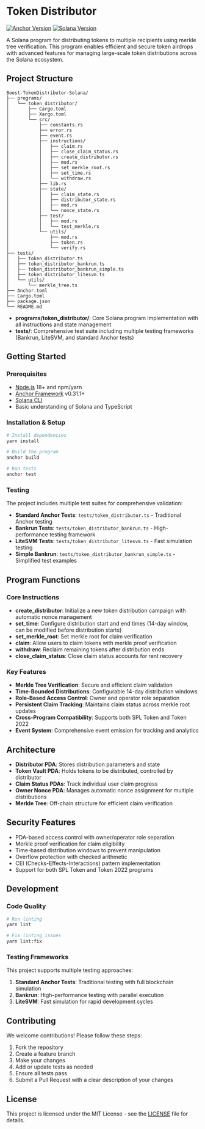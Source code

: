 # Token Distributor

[![Anchor Version](https://img.shields.io/badge/Anchor-0.31.1-blue.svg)](https://www.anchor-lang.com/)
[![Solana Version](https://img.shields.io/badge/Solana-2.1.16-purple.svg)](https://solana.com/)

A Solana program for distributing tokens to multiple recipients using merkle tree verification. This program enables efficient and secure token airdrops with advanced features for managing large-scale token distributions across the Solana ecosystem.

## Project Structure

```
Boost-TokenDistributor-Solana/
├── programs/
│   └── token_distributor/
│       ├── Cargo.toml
│       ├── Xargo.toml
│       └── src/
│           ├── constants.rs
│           ├── error.rs
│           ├── event.rs
│           ├── instructions/
│           │   ├── claim.rs
│           │   ├── close_claim_status.rs
│           │   ├── create_distributor.rs
│           │   ├── mod.rs
│           │   ├── set_merkle_root.rs
│           │   ├── set_time.rs
│           │   └── withdraw.rs
│           ├── lib.rs
│           ├── state/
│           │   ├── claim_state.rs
│           │   ├── distributor_state.rs
│           │   ├── mod.rs
│           │   └── nonce_state.rs
│           ├── test/
│           │   ├── mod.rs
│           │   └── test_merkle.rs
│           └── utils/
│               ├── mod.rs
│               ├── token.rs
│               └── verify.rs
├── tests/
│   ├── token_distributor.ts
│   ├── token_distributor_bankrun.ts
│   ├── token_distributor_bankrun_simple.ts
│   ├── token_distributor_litesvm.ts
│   └── utils/
│       └── merkle_tree.ts
├── Anchor.toml
├── Cargo.toml
├── package.json
└── README.md
```

- **programs/token_distributor/**: Core Solana program implementation with all instructions and state management
- **tests/**: Comprehensive test suite including multiple testing frameworks (Bankrun, LiteSVM, and standard Anchor tests)

## Getting Started

### Prerequisites

- [Node.js](https://nodejs.org/) 18+ and npm/yarn
- [Anchor Framework](https://book.anchor-lang.com/) v0.31.1+
- [Solana CLI](https://docs.solana.com/cli/install-solana-cli-tools)
- Basic understanding of Solana and TypeScript

### Installation & Setup

```bash
# Install dependencies
yarn install

# Build the program
anchor build

# Run tests
anchor test
```

### Testing

The project includes multiple test suites for comprehensive validation:

- **Standard Anchor Tests**: `tests/token_distributor.ts` - Traditional Anchor testing
- **Bankrun Tests**: `tests/token_distributor_bankrun.ts` - High-performance testing framework
- **LiteSVM Tests**: `tests/token_distributor_litesvm.ts` - Fast simulation testing
- **Simple Bankrun**: `tests/token_distributor_bankrun_simple.ts` - Simplified test examples

## Program Functions

### Core Instructions

- **create_distributor**: Initialize a new token distribution campaign with automatic nonce management
- **set_time**: Configure distribution start and end times (14-day window, can be modified before distribution starts)
- **set_merkle_root**: Set merkle root for claim verification
- **claim**: Allow users to claim tokens with merkle proof verification
- **withdraw**: Reclaim remaining tokens after distribution ends
- **close_claim_status**: Close claim status accounts for rent recovery

### Key Features

- **Merkle Tree Verification**: Secure and efficient claim validation
- **Time-Bounded Distributions**: Configurable 14-day distribution windows
- **Role-Based Access Control**: Owner and operator role separation
- **Persistent Claim Tracking**: Maintains claim status across merkle root updates
- **Cross-Program Compatibility**: Supports both SPL Token and Token 2022
- **Event System**: Comprehensive event emission for tracking and analytics

## Architecture

- **Distributor PDA**: Stores distribution parameters and state
- **Token Vault PDA**: Holds tokens to be distributed, controlled by distributor
- **Claim Status PDAs**: Track individual user claim progress
- **Owner Nonce PDA**: Manages automatic nonce assignment for multiple distributions
- **Merkle Tree**: Off-chain structure for efficient claim verification

## Security Features

- PDA-based access control with owner/operator role separation
- Merkle proof verification for claim eligibility
- Time-based distribution windows to prevent manipulation
- Overflow protection with checked arithmetic
- CEI (Checks-Effects-Interactions) pattern implementation
- Support for both SPL Token and Token 2022 programs

## Development

### Code Quality

```bash
# Run linting
yarn lint

# Fix linting issues
yarn lint:fix
```

### Testing Frameworks

This project supports multiple testing approaches:

1. **Standard Anchor Tests**: Traditional testing with full blockchain simulation
2. **Bankrun**: High-performance testing with parallel execution
3. **LiteSVM**: Fast simulation for rapid development cycles

## Contributing

We welcome contributions! Please follow these steps:

1. Fork the repository
2. Create a feature branch
3. Make your changes
4. Add or update tests as needed
5. Ensure all tests pass
6. Submit a Pull Request with a clear description of your changes

## License

This project is licensed under the MIT License - see the [LICENSE](LICENSE) file for details.
